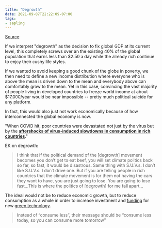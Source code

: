 ```yaml
---
title: "Degrowth"
date: 2021-09-07T22:22:09-07:00
tags:
- sapling
---
```


[Source](https://noahpinion.substack.com/p/people-are-realizing-that-degrowth)

If we interpret "degrowth" as the decision to fix global GDP at its current level, this completely screws over an the existing 40% of the global population that earns less than $2.50 a day while the already rich continue to enjoy their cushy life styles.

If we wanted to avoid keeping a good chunk of the globe in poverty, we then need to define a new income distribution where everyone who is above the mean is driven down to the mean and everybody above can comfortably grow to the mean. Yet in this case, convincing the vast majority of people living in developed countries to freeze world income at about $17,000/year would be near impossible -- pretty much political suicide for any platform.

In fact, this would also just not work economically because of how interconnected the global economy is now. 

"When COVID hit, poor countries were devastated not just by the virus but by the **[aftershocks of virus-induced slowdowns in consumption in rich countries](https://documents1.worldbank.org/curated/en/799701589552654684/pdf/Costs-and-Trade-Offs-in-the-Fight-Against-the-COVID-19-Pandemic-A-Developing-Country-Perspective.pdf)**."

EK on degrowth:

> I think that if the political demand of the [degrowth] movement becomes you don’t get to eat beef, you will set climate politics back so far, so fast, it would be disastrous. Same thing with S.U.V.s. I don’t like S.U.V.s. I don’t drive one. But if you are telling people in rich countries that the climate movement is for them not having the cars they want to have, you are just going to lose. You are going to lose fast…This is where the politics of [degrowth] for me fall apart…

The ideal would not be to reduce economic growth, but to reduce consumption as a whole in order to increase investment and [funding](thoughts/funding.md) for new [green technology](thoughts/climate%20tech.md).

> Instead of “consume less”, their message should be “consume less today, so you can consume more tomorrow”